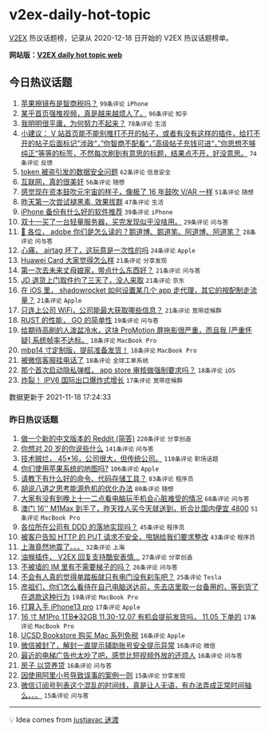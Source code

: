 # v2ex-daily-hot-topic

[V2EX](https://www.v2ex.com/) 热议话题榜，记录从 2020-12-18 日开始的 V2EX 热议话题榜单。

**网站版：[V2EX daily hot topic web](https://boojack.github.io/v2ex-daily-hot-topic-web/)**

## 今日热议话题

<!-- TODAY BEGIN -->

1. [苹果擦镜布是智商税吗？](https://www.v2ex.com/t/816217) `99条评论` `iPhone`
1. [某乎首页强推视频，真是越来越烦人了。](https://www.v2ex.com/t/816185) `96条评论` `知乎`
1. [我明明很平庸，为何努力不起来？](https://www.v2ex.com/t/816270) `78条评论` `生活`
1. [小建议： V 站首页能不能别推打不开的帖子，或者有没有这样的插件，给打不开的帖子后面标记”涉政“，”你智商不配看“，”高级帖子充钱可进“，”你思想不够纯正“等等的标签，不然每次刷到有意思的标题，结果点不开，好没意思。](https://www.v2ex.com/t/816276) `74条评论` `反馈`
1. [token 被盗引发的数据安全问题](https://www.v2ex.com/t/816341) `62条评论` `信息安全`
1. [互联网，真的很美好](https://www.v2ex.com/t/816261) `56条评论` `随想`
1. [感觉现在资本鼓吹元宇宙的样子，像极了 16 年鼓吹 V/AR 一样](https://www.v2ex.com/t/816201) `51条评论` `随想`
1. [昨天第一次尝试褪黑素, 效果拔群](https://www.v2ex.com/t/816240) `47条评论` `生活`
1. [iPhone 备份有什么好的软件推荐](https://www.v2ex.com/t/816307) `39条评论` `iPhone`
1. [双十一买了一台轻量服务器，买完发现似乎没啥用。](https://www.v2ex.com/t/816220) `29条评论` `问与答`
1. [🐶 各位， adobe 你们是怎么读的？鹅道博、鹅道笔、阿道博、阿道笔？](https://www.v2ex.com/t/816268) `28条评论` `问与答`
1. [心痛， airtag 坏了，这玩意是一次性的吗](https://www.v2ex.com/t/816272) `24条评论` `Apple`
1. [Huawei Card 大家觉得怎么样](https://www.v2ex.com/t/816383) `21条评论` `分享发现`
1. [第一次去未来丈母娘家，带点什么东西好？](https://www.v2ex.com/t/816324) `21条评论` `问与答`
1. [JD 退货上门取件约了三天了，没人来取](https://www.v2ex.com/t/816290) `21条评论` `京东`
1. [在 iOS 里， shadowrocket 如何设置某几个 app 走代理，其它的按配制走流量？](https://www.v2ex.com/t/816205) `21条评论` `Apple`
1. [只连上公司 WiFi，公司能最大获取哪些信息？](https://www.v2ex.com/t/816187) `21条评论` `宽带症候群`
1. [RUST 的性能， GO 的简单性](https://www.v2ex.com/t/816225) `19条评论` `问与答`
1. [给期待高刷的人泼盆冷水，这块 ProMotion 屏拖影很严重，而且我 [严重怀疑] 系统帧率不达标。](https://www.v2ex.com/t/816359) `18条评论` `MacBook Pro`
1. [mbp14 寸定制版，提前准备发货！](https://www.v2ex.com/t/816326) `18条评论` `MacBook Pro`
1. [被微信客服挂电话了](https://www.v2ex.com/t/816316) `18条评论` `全球工单系统`
1. [那个首次启动隐私弹框， app store 审核做强制要求吗？](https://www.v2ex.com/t/816299) `18条评论` `iOS`
1. [炸裂！ IPV6 国际出口爆炸式增长](https://www.v2ex.com/t/816394) `17条评论` `宽带症候群`

数据更新于 2021-11-18 17:24:33

<!-- TODAY END -->

### 昨日热议话题

<!-- YESTERDAY BEGIN -->

1. [做一个新的中文版本的 Reddit (简答)](https://www.v2ex.com/t/816084) `220条评论` `分享创造`
1. [你想对 20 岁的你说些什么](https://www.v2ex.com/t/815930) `141条评论` `问与答`
1. [技术贼烂， 45*16，公司很大，但传统公司。](https://www.v2ex.com/t/815972) `110条评论` `职场话题`
1. [你们使用苹果系统的地图吗?](https://www.v2ex.com/t/816054) `106条评论` `Apple`
1. [请教下有什么好的命令、代码存储工具？](https://www.v2ex.com/t/815979) `83条评论` `程序员`
1. [胡说八道之思考能源危机的优化办法](https://www.v2ex.com/t/815923) `80条评论` `随想`
1. [大家有没有到晚上十一二点看电脑玩手机会心脏难受的情况](https://www.v2ex.com/t/815928) `68条评论` `问与答`
1. [澳门 16'' M1Max 到手了，昨天找人买今天就送到，折合比国内便宜 4800](https://www.v2ex.com/t/816017) `51条评论` `MacBook Pro`
1. [各位所在公司有 DDD 的落地实现吗？](https://www.v2ex.com/t/815951) `45条评论` `程序员`
1. [被客户告知 HTTP 的 PUT 请求不安全，甩锅给我们要求整改](https://www.v2ex.com/t/816040) `43条评论` `程序员`
1. [上海竟然地震了。。。](https://www.v2ex.com/t/816034) `32条评论` `上海`
1. [油猴插件， V2EX 回复支持酷安表情...](https://www.v2ex.com/t/816112) `27条评论` `分享创造`
1. [不被墙的 IM 里有不需要梯子的吗？](https://www.v2ex.com/t/815926) `26条评论` `问与答`
1. [不会有人真的觉得单踏板就只有电门没有刹车吧？](https://www.v2ex.com/t/815943) `25条评论` `Tesla`
1. [彦祖们，你们怎么看待在自己电脑送达前，先去店里取一台备用的，等到货了在退款这种行为](https://www.v2ex.com/t/816009) `19条评论` `MacBook Pro`
1. [打算入手 iPhone13 pro](https://www.v2ex.com/t/816031) `17条评论` `Apple`
1. [16 寸 M1Pro 1TB➕32GB 11.30-12.07 有机会提前发货吗， 11.05 下单的](https://www.v2ex.com/t/815959) `17条评论` `MacBook Pro`
1. [UCSD Bookstore 购买 Mac 系列免税](https://www.v2ex.com/t/816178) `16条评论` `Apple`
1. [微信被封了，解封一直提示辅助账号安全提示异常](https://www.v2ex.com/t/816113) `16条评论` `微信`
1. [最近的电梯广告也太吵了吧，感觉比短视频外放的还烦人](https://www.v2ex.com/t/816096) `16条评论` `问与答`
1. [房子 以贷养贷](https://www.v2ex.com/t/815958) `16条评论` `问与答`
1. [因使用阿里小号导致误事的案例一则](https://www.v2ex.com/t/816071) `15条评论` `分享发现`
1. [微信订阅号列表这个混乱的时间线，真是让人无语，有办法弄成正常时间轴么。。。](https://www.v2ex.com/t/815953) `15条评论` `问与答`

<!-- YESTERDAY END -->

---

💡 Idea comes from [justjavac 迷渡](https://github.com/justjavac/)

